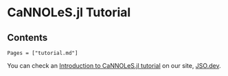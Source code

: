 # CaNNOLeS.jl Tutorial

## Contents

```@contents
Pages = ["tutorial.md"]
```

You can check an [Introduction to CaNNOLeS.jl tutorial](https://jso.dev/tutorials/introduction-to-cannoles/) on our site, [JSO.dev](https://jso.dev).
